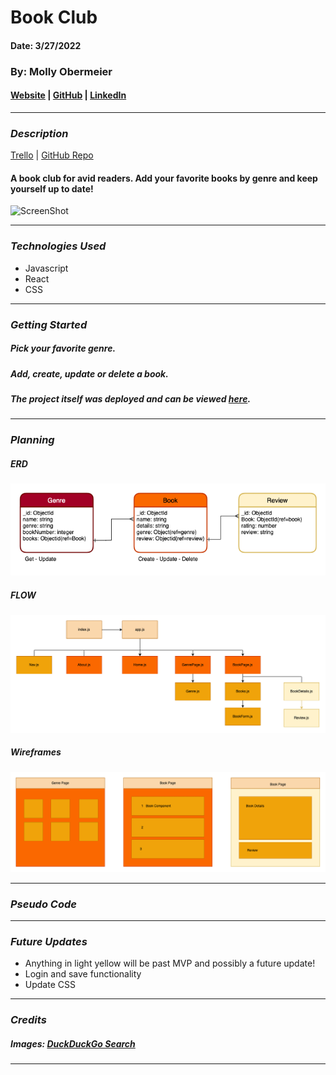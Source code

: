 # Book Club

#### Date: 3/27/2022

### By: Molly Obermeier

#### [Website](https://obermeiermol.myportfolio.com/) | [GitHub](https://github.com/Tamollyo) | [LinkedIn](https://www.linkedin.com/in/marie-obermeier-6b6b03158/)

---

### **_Description_**

[Trello](https://trello.com/b/yADplCP5/book-club) | [GitHub Repo](https://github.com/Tamollyo/BookClub)

#### A book club for avid readers. Add your favorite books by genre and keep yourself up to date!

![ScreenShot](https://i.imgur.com/9nd1rAD.png)

---

### **_Technologies Used_**

- Javascript
- React
- CSS

---

### **_Getting Started_**

##### Pick your favorite genre.

##### Add, create, update or delete a book.

##### The project itself was deployed and can be viewed [here](URL).

---

### **_Planning_**

##### ERD

![ERD](assets/img/ERDPractice3.png)

##### FLOW

![Flow](assets/img/ERDPractice.png)

##### Wireframes

![Wireframe](assets/img/ERDPractice2.png)

---

### **_Pseudo Code_**

---

### **_Future Updates_**

- Anything in light yellow will be past MVP and possibly a future update!
- Login and save functionality
- Update CSS

---

### **_Credits_**

##### Images: [DuckDuckGo Search](http://www.duckduckgo.com)

---
